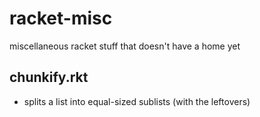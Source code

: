 # racket-misc
miscellaneous racket stuff that doesn't have a home yet


## chunkify.rkt
- splits a list into equal-sized sublists (with the leftovers)
